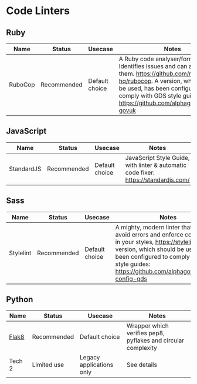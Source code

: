 # Code Linters

## Ruby

| Name | Status | Usecase  | Notes  |
|---|---|---|---|
| RuboCop | Recommended | Default choice | A Ruby code analyser/formatter. Identifies issues and can auto-correct them. https://github.com/rubocop-hq/rubocop. A version, which should be used, has been configured to comply with GDS style guides: https://github.com/alphagov/rubocop-govuk |

## JavaScript

| Name | Status | Usecase  | Notes  |
|---|---|---|---|
| StandardJS | Recommended | Default choice | JavaScript Style Guide, with linter & automatic code fixer: https://standardjs.com/ |

## Sass

| Name | Status | Usecase  | Notes  |
|---|---|---|---|
| Stylelint | Recommended | Default choice | A mighty, modern linter that helps you avoid errors and enforce conventions in your styles, https://stylelint.io/. A version, which should be used, has been configured to comply with GDS style guides: https://github.com/alphagov/stylelint-config-gds |

## Python

| Name | Status | Usecase  | Notes  |
|---|---|---|---|
| [Flak8](https://flake8.pycqa.org/en/latest/) | Recommended | Default choice | Wrapper which verifies pep8, pyflakes and circular complexity
| Tech 2 | Limited use | Legacy applications only | See details|

